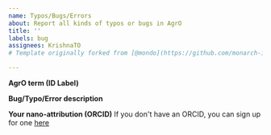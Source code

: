 ```yaml
---
name: Typos/Bugs/Errors
about: Report all kinds of typos or bugs in AgrO
title: ''
labels: bug
assignees: KrishnaTO
# Template originally forked from [@mondo](https://github.com/monarch-initiative/mondo/tree/master/.github/ISSUE_TEMPLATE)

---
```


**AgrO term (ID Label)**


**Bug/Typo/Error description**


**Your nano-attribution (ORCID)**
If you don't have an ORCID, you can sign up for one [here](https://orcid.org/)
